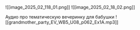 ![[image_2025_02_118_01.png]]
![[image_2025_02_18_02.png]]

Аудио про тематическую вечеринку для бабушки
![[grandmother_party_EV_WB5_U08_p062_Ex1A.mp3]]

